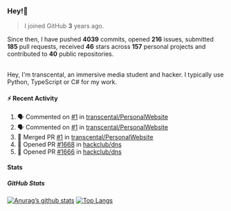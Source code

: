 ### Hey!👋
<!-- [![Banner](banner.png)](https://dillonb07.is-a.dev) -->


> I joined GitHub **3** years ago.

Since then, I have pushed **4039** commits, opened **216** issues, submitted **185** pull requests, received **46** stars across **157** personal projects and contributed to **40** public repositories.

<br>
Hey, I'm transcental, an immersive media student and hacker. I typically use Python, TypeScript or C# for my work.

<br>

#### :zap: Recent Activity

<!--START_SECTION:activity-->
1. 🗣 Commented on [#1](https://github.com/transcental/PersonalWebsite/pull/1#issuecomment-2782491890) in [transcental/PersonalWebsite](https://github.com/transcental/PersonalWebsite)
2. 🗣 Commented on [#1](https://github.com/transcental/PersonalWebsite/pull/1#issuecomment-2782489710) in [transcental/PersonalWebsite](https://github.com/transcental/PersonalWebsite)
3. 🎉 Merged PR [#1](https://github.com/transcental/PersonalWebsite/pull/1) in [transcental/PersonalWebsite](https://github.com/transcental/PersonalWebsite)
4. 💪 Opened PR [#1668](https://github.com/hackclub/dns/pull/1668) in [hackclub/dns](https://github.com/hackclub/dns)
5. 💪 Opened PR [#1666](https://github.com/hackclub/dns/pull/1666) in [hackclub/dns](https://github.com/hackclub/dns)
<!--END_SECTION:activity-->

#### Stats

##### GitHub Stats
[![Anurag’s github stats](https://github-readme-stats.vercel.app/api?username=transcental&show_icons=true&theme=radical)](https://github.com/transcental)
[![Top Langs](https://github-readme-stats.vercel.app/api/top-langs/?username=transcental&layout=compact&theme=radical)](https://github.com/transcental)
